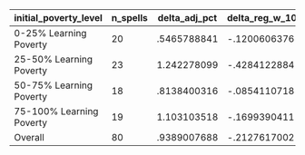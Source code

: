 initial_poverty_level|n_spells|delta_adj_pct|delta_reg_w_10|delta_reg_w_20|delta_reg_w_30|delta_reg_w_40|delta_reg_w_50|delta_reg_w_60|delta_reg_w_70|delta_reg_w_80|delta_reg_w_90
---|---|---|---|---|---|---|---|---|---|---|---
0-25% Learning Poverty|20|.5465788841|-.1200606376|.1227687821|.2374530733|.5742874146|.6443479061|.7144083381|.8009953499|1.250891089|3.098136425
25-50% Learning Poverty|23|1.242278099|-.4284122884|-.1443696022|-.0920966044|.458666116|1.056338549|1.46018219|1.92885232|2.613255262|3.347574234
50-75% Learning Poverty|18|.8138400316|-.0854110718|.2392011434|.496730268|.5525708795|.6258043647|.9023186564|1.0260818|1.047798157|1.834116817
75-100% Learning Poverty|19|1.103103518|-.1699390411|-.0193285253|.0972191915|.6527267694|1.048017859|1.478873134|1.89380753|2.167203665|2.687920809
Overall|80|.9389007688|-.2127617002|.0384156667|.1677393615|.5547894239|.8544945121|1.152658582|1.435441613|1.81449914|2.78801918
